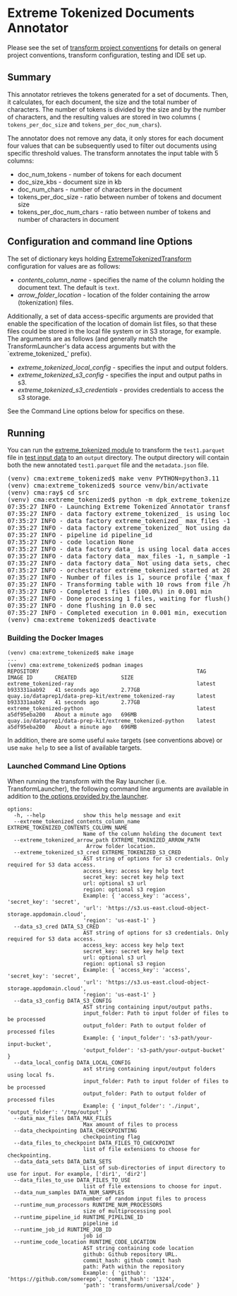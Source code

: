 # Extreme Tokenized Documents Annotator 
Please see the set of
[transform project conventions](../../README.md)
for details on general project conventions, transform configuration,
testing and IDE set up.

## Summary
This annotator retrieves the tokens generated for a set of documents. Then, it calculates, for each document, the size and the total number of characters. The number of tokens is divided by the size and by the number of characters, and the resulting values are stored in two columns (
`tokens_per_doc_size` and `tokens_per_doc_num_chars`).

The annotator does not remove any data, it only stores for each document four values that can be subsequently used to filter out documents using specific threshold values. The transform annotates the input table with 5 columns:
  - doc_num_tokens - number of tokens for each document
  - doc_size_kbs - document size in kb
  - doc_num_chars - number of characters in the document
  - tokens_per_doc_size - ratio between number of tokens and document size
  - tokens_per_doc_num_chars - ratio between number of tokens and number of characters in document

## Configuration and command line Options

The set of dictionary keys holding [ExtremeTokenizedTransform](dpk_extreme_tokenized/runtime.py) configuration for values are as follows:

* _contents_column_name_ - specifies the name of the column holding the document text. The default is `text`.
* _arrow_folder_location_ - location of the folder containing the arrow (tokenization) files.

Additionally, a set of data access-specific arguments are provided that enable
the specification of the location of domain list files, so that these
files could be stored in the local file system or in S3 storage, for example.
The arguments are as follows (and generally match the TransformLauncher's 
data access arguments but with the `extreme_tokenized_' prefix).

* _extreme_tokenized_local_config_ - specifies the input and output folders.
* _extreme_tokenized_s3_config_ - specifies the input and output paths in s3.
* _extreme_tokenized_s3_credentials_ - provides credentials to access the s3 storage. 

See the Command Line options below for specifics on these.

## Running
You can run the [extreme_tokenized module](dpk_extreme_tokenized/runtime.py) to
transform the `test1.parquet` file in [test input data](test-data/input) 
to an `output` directory.  The output directory will contain both the new
annotated `test1.parquet` file and the `metadata.json` file.
<pre>
(venv) cma:extreme_tokenized$ make venv PYTHON=python3.11
(venv) cma:extreme_tokenized$ source venv/bin/activate
(venv) cma:ray$ cd src
(venv) cma:extreme_tokenized$ python -m dpk_extreme_tokenized.runtime --extreme_tokenized_arrow_path test-data/input/arrow --data_local_config "{ 'input_folder': 'test-data/input', 'output_folder': 'output'}"
07:35:27 INFO - Launching Extreme Tokenized Annotator transform
07:35:27 INFO - data factory extreme_tokenized_ is using local configuration without input/output path
07:35:27 INFO - data factory extreme_tokenized_ max_files -1, n_sample -1
07:35:27 INFO - data factory extreme_tokenized_ Not using data sets, checkpointing False, max files -1, random samples -1, files to use ['.parquet'], files to checkpoint ['.parquet']
07:35:27 INFO - pipeline id pipeline_id
07:35:27 INFO - code location None
07:35:27 INFO - data factory data_ is using local data access: input_folder - test-data/input output_folder - output
07:35:27 INFO - data factory data_ max_files -1, n_sample -1
07:35:27 INFO - data factory data_ Not using data sets, checkpointing False, max files -1, random samples -1, files to use ['.parquet'], files to checkpoint ['.parquet']
07:35:27 INFO - orchestrator extreme_tokenized started at 2025-01-23 07:35:27
07:35:27 INFO - Number of files is 1, source profile {'max_file_size': 0.029085159301757812, 'min_file_size': 0.029085159301757812, 'total_file_size': 0.029085159301757812}
07:35:27 INFO - Transforming table with 10 rows from file /home/cma/de/data-prep-kit/transforms/language/extreme_tokenized/test-data/input/test1.parquet
07:35:27 INFO - Completed 1 files (100.0%) in 0.001 min
07:35:27 INFO - Done processing 1 files, waiting for flush() completion.
07:35:27 INFO - done flushing in 0.0 sec
07:35:27 INFO - Completed execution in 0.001 min, execution result 0
(venv) cma:extreme_tokenized$ deactivate
</pre>

### Building the Docker Images
```shell
(venv) cma:extreme_tokenized$ make image 
...
(venv) cma:extreme_tokenized$ podman images
REPOSITORY                                                  TAG       IMAGE ID       CREATED              SIZE
extreme_tokenized-ray                                       latest    b933331aab92   41 seconds ago       2.77GB
quay.io/dataprep1/data-prep-kit/extreme_tokenized-ray       latest    b933331aab92   41 seconds ago       2.77GB
extreme_tokenized-python                                    latest    a5df95eba200   About a minute ago   696MB
quay.io/dataprep1/data-prep-kit/extreme_tokenized-python    latest    a5df95eba200   About a minute ago   696MB
````
In addition, there are some useful `make` targets (see conventions above)
or use `make help` to see a list of available targets.

### Launched Command Line Options 
When running the transform with the Ray launcher (i.e. TransformLauncher),
the following command line arguments are available in addition to 
[the options provided by the launcher](../../../data-processing-lib/doc/launcher-options.md).
```
options:
  -h, --help            show this help message and exit
  --extreme_tokenized_contents_column_name EXTREME_TOKENIZED_CONTENTS_COLUMN_NAME
                        Name of the column holding the document text
  --extreme_tokenized_arrow_path EXTREME_TOKENIZED_ARROW_PATH
                         Arrow folder location.
  --extreme_tokenized_s3_cred EXTREME_TOKENIZED_S3_CRED
                        AST string of options for s3 credentials. Only required for S3 data access.
                        access_key: access key help text
                        secret_key: secret key help text
                        url: optional s3 url
                        region: optional s3 region
                        Example: { 'access_key': 'access', 'secret_key': 'secret', 
                        'url': 'https://s3.us-east.cloud-object-storage.appdomain.cloud', 
                        'region': 'us-east-1' }
  --data_s3_cred DATA_S3_CRED
                        AST string of options for s3 credentials. Only required for S3 data access.
                        access_key: access key help text
                        secret_key: secret key help text
                        url: optional s3 url
                        region: optional s3 region
                        Example: { 'access_key': 'access', 'secret_key': 'secret', 
                        'url': 'https://s3.us-east.cloud-object-storage.appdomain.cloud', 
                        'region': 'us-east-1' }
  --data_s3_config DATA_S3_CONFIG
                        AST string containing input/output paths.
                        input_folder: Path to input folder of files to be processed
                        output_folder: Path to output folder of processed files
                        Example: { 'input_folder': 's3-path/your-input-bucket', 
                        'output_folder': 's3-path/your-output-bucket' }
  --data_local_config DATA_LOCAL_CONFIG
                        ast string containing input/output folders using local fs.
                        input_folder: Path to input folder of files to be processed
                        output_folder: Path to output folder of processed files
                        Example: { 'input_folder': './input', 'output_folder': '/tmp/output' }
  --data_max_files DATA_MAX_FILES
                        Max amount of files to process
  --data_checkpointing DATA_CHECKPOINTING
                        checkpointing flag
  --data_files_to_checkpoint DATA_FILES_TO_CHECKPOINT
                        list of file extensions to choose for checkpointing.
  --data_data_sets DATA_DATA_SETS
                        List of sub-directories of input directory to use for input. For example, ['dir1', 'dir2']
  --data_files_to_use DATA_FILES_TO_USE
                        list of file extensions to choose for input.
  --data_num_samples DATA_NUM_SAMPLES
                        number of random input files to process
  --runtime_num_processors RUNTIME_NUM_PROCESSORS
                        size of multiprocessing pool
  --runtime_pipeline_id RUNTIME_PIPELINE_ID
                        pipeline id
  --runtime_job_id RUNTIME_JOB_ID
                        job id
  --runtime_code_location RUNTIME_CODE_LOCATION
                        AST string containing code location
                        github: Github repository URL.
                        commit_hash: github commit hash
                        path: Path within the repository
                        Example: { 'github': 'https://github.com/somerepo', 'commit_hash': '1324', 
                        'path': 'transforms/universal/code' }
```
